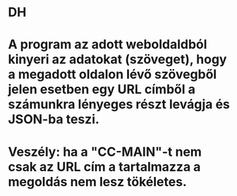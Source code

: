 # DH
# A program az adott weboldaldból kinyeri az adatokat (szöveget), hogy a megadott oldalon lévő szövegből jelen esetben egy URL címből a számunkra lényeges részt levágja és JSON-ba teszi.
# Veszély: ha a "CC-MAIN"-t nem csak az URL cím a tartalmazza a megoldás nem lesz tökéletes.
